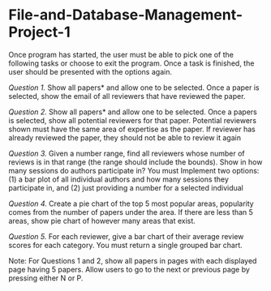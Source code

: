 # File-and-Database-Management-Project-1

Once program has started, the user must be able to pick one of the following tasks or choose to exit the program. Once a task is finished, the user should be presented with the options again.  

*Question 1.* Show all papers* and allow one to be selected. Once a paper is selected, show the email of all reviewers that have reviewed the paper.

*Question 2.* Show all papers* and allow one to be selected. Once a papers is selected, show all potential reviewers for that paper. Potential reviewers shown must have the same area of expertise as the paper. If reviewer has already reviewed the paper, they should not be able to review it again 

*Question 3.* Given a number range, find all reviewers whose number of reviews is in that range (the range should include the bounds). Show in how many sessions do authors participate in?  You must Implement two options: (1) a bar plot of all individual authors and how many sessions they participate in, and (2) just providing a number for a selected individual

*Question 4.* Create a pie chart of the top 5 most popular areas, popularity comes from the number of papers under the area. If there are less than 5 areas, show pie chart of however many areas that exist.

*Question 5.* For each reviewer, give a bar chart of their average review scores for each category. You must return a single grouped bar chart.

Note: For Questions 1 and 2, show all papers in pages with each displayed page having 5 papers.  Allow users to go to the next or previous page by pressing either N or P.
